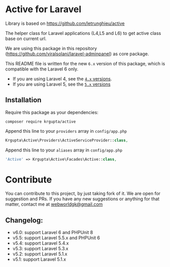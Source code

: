 Active for Laravel
======
Library is based on https://github.com/letrunghieu/active

The helper class for Laravel applications (L4,L5 and L6) to get active class base on current url.

We are using this package in this repository (https://github.com/viralsolani/laravel-adminpanel) as core package.

This README file is written for the new `6.x` version of this package, which is compatible with the Laravel 6 only.

  * If you are using Laravel 4, see the [`4.x` versions](https://github.com/krguptaa/active/tree/laravel_5.4).
  * If you are using Laravel 5, see the [`5.x` versions](https://github.com/krguptaa/active/tree/laravel_5.5)

## Installation

Require this package as your dependencies:

```
composer require krgupta/active
```

Append this line to your `providers` array in `config/app.php`

```php
Krgupta\Active\Providers\ActiveServiceProvider::class,
```

Append this line to your `aliases` array in `config/app.php`

```php
'Active' => Krgupta\Active\Facades\Active::class,
```

# Contribute
You can contribute to this project, by just taking fork of it. We are open for suggestion and PRs. If you have any new suggestions or anything for that matter, contact me at webworldgk@gmail.com

## Changelog:

* v6.0: support Laravel 6 and PHPUnit 8
* v5.5: support Laravel 5.5.x and PHPUnit 6
* v5.4: support Laravel 5.4.x
* v5.3: support Laravel 5.3.x
* v5.2: support Laravel 5.1.x
* v5.1: support Laravel 5.1.x
